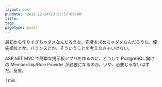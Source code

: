 ```yaml
---
layout: post
pubdate: "2012-12-24T23:53:57+09:00"
title: 
tags: 
pagetype: posts
---
```

最初から作りすぎちゃダメなんだろうな。完璧を求めちゃダメなんだろうな。優先順位とか、バランスとか、そういうことを考えなきゃいけない。

ASP.NET MVC で簡単な掲示板アプリを作るのに、どうして PostgreSQL 向けの Membership/Role Provider が必要になるのか。いや、必要じゃないはずだ。反省。

1 min.
